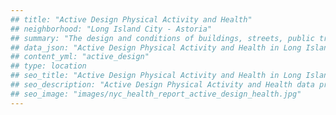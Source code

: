 ```yaml
---
## title: "Active Design Physical Activity and Health"
## neighborhood: "Long Island City - Astoria"
## summary: "The design and conditions of buildings, streets, public transportation and parks influence physical activity, use of active transportation and other healthy behavior. A neighborhood's features can also impact the safety of its residents."
## data_json: "Active Design Physical Activity and Health in Long Island City - Astoria"
## content_yml: "active_design"
## type: location
## seo_title: "Active Design Physical Activity and Health in Long Island City - Astoria"
## seo_description: "Active Design Physical Activity and Health data profile for the Long Island City - Astoria neighborhood of NYC."
## seo_image: "images/nyc_health_report_active_design_health.jpg"
---
```

